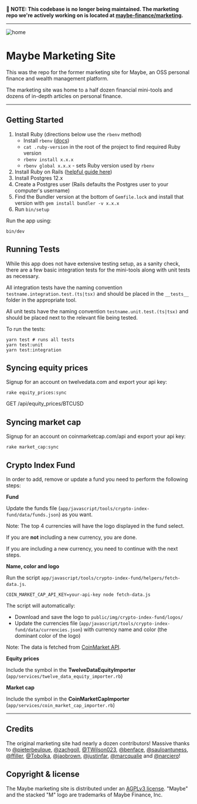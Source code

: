 **🚨 NOTE: This codebase is no longer being maintained. The marketing repo we're actively working on is located at [maybe-finance/marketing](https://github.com/maybe-finance/marketing).**

---

![home](https://github.com/maybe-finance/marketing/assets/35243/e899e0a0-7d77-495e-b8d1-f189d097f87b)

# Maybe Marketing Site

This was the repo for the former marketing site for Maybe, an OSS personal finance and wealth management platform.

The marketing site was home to a half dozen financial mini-tools and dozens of in-depth articles on personal finance.

---

## Getting Started

1. Install Ruby (directions below use the `rbenv` method)
   - Install `rbenv` ([docs](https://github.com/rbenv/rbenv#installation))
   - `cat .ruby-version` in the root of the project to find required Ruby version
   - `rbenv install x.x.x`
   - `rbenv global x.x.x` - sets Ruby version used by `rbenv`
2. Install Ruby on Rails ([helpful guide here](https://gorails.com/setup/ubuntu/20.04))
3. Install Postgres 12.x
4. Create a Postgres user (Rails defaults the Postgres user to your computer's username)
5. Find the Bundler version at the bottom of `Gemfile.lock` and install that version with `gem install bundler -v x.x.x`
6. Run `bin/setup`

Run the app using:

```
bin/dev
```

## Running Tests

While this app does not have extensive testing setup, as a sanity check, there are a few basic integration tests for the mini-tools along with unit tests as necessary.

All integration tests have the naming convention `testname.integration.test.(ts|tsx)` and should be placed in the `__tests__` folder in the appropriate tool.

All unit tests have the naming convention `testname.unit.test.(ts|tsx)` and should be placed next to the relevant file being tested.

To run the tests:

```
yarn test # runs all tests
yarn test:unit
yarn test:integration
```

## Syncing equity prices

Signup for an account on twelvedata.com and export your api key:

```
rake equity_prices:sync
```

GET /api/equity_prices/BTCUSD

## Syncing market cap

Signup for an account on coinmarketcap.com/api and export your api key:

```
rake market_cap:sync
```

## Crypto Index Fund

In order to add, remove or update a fund you need to perform the following steps:

**Fund**

Update the funds file (`app/javascript/tools/crypto-index-fund/data/funds.json`) as you want.

Note: The top 4 currencies will have the logo displayed in the fund select.

If you are **not** including a new currency, you are done.

If you are including a new currency, you need to continue with the next steps.

**Name, color and logo**

Run the script `app/javascript/tools/crypto-index-fund/helpers/fetch-data.js`.

```
COIN_MARKET_CAP_API_KEY=your-api-key node fetch-data.js
```

The script will automatically:

- Download and save the logo to `public/img/crypto-index-fund/logos/`
- Update the currencies file (`app/javascript/tools/crypto-index-fund/data/currencies.json`) with currency name and color (the dominant color of the logo)

Note: The data is fetched from [CoinMarket API](coinmarketcap.com/api).

**Equity prices**

Include the symbol in the **TwelveDataEquityImporter** (`app/services/twelve_data_equity_importer.rb`)

**Market cap**

Include the symbol in the **CoinMarketCapImporter** (`app/services/coin_market_cap_importer.rb`)

---

## Credits

The original marketing site had nearly a dozen contributors! Massive thanks to [@pieterbeulque](https://github.com/pieterbeulque), [@zachgoll](https://github.com/zachgoll), [@TWilson023](https://github.com/TWilson023), [@benface](https://github.com/benface), [@sauloantuness](https://github.com/sauloantuness), [@ffiller](https://github.com/ffiller), [@Tobolka](https://github.com/Tobolka), [@jaobrown](https://github.com/jaobrown), [@justinfar](https://github.com/justinfar), [@marcqualie](https://github.com/marcqualie) and [@narciero](https://github.com/narciero)!

## Copyright & license

The Maybe marketing site is distributed under an [AGPLv3 license](https://github.com/maybe-finance/marketing/blob/main/LICENSE). "Maybe" and the stacked "M" logo are trademarks of Maybe Finance, Inc.
